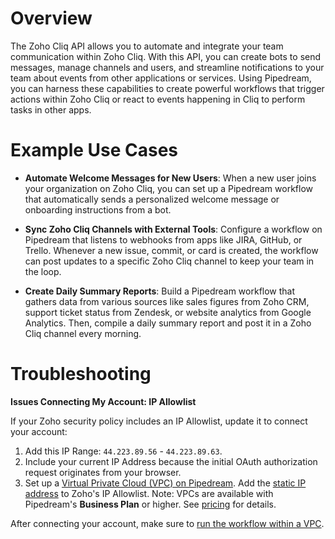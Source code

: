 # Overview

The Zoho Cliq API allows you to automate and integrate your team communication within Zoho Cliq. With this API, you can create bots to send messages, manage channels and users, and streamline notifications to your team about events from other applications or services. Using Pipedream, you can harness these capabilities to create powerful workflows that trigger actions within Zoho Cliq or react to events happening in Cliq to perform tasks in other apps.

# Example Use Cases

- **Automate Welcome Messages for New Users**: When a new user joins your organization on Zoho Cliq, you can set up a Pipedream workflow that automatically sends a personalized welcome message or onboarding instructions from a bot.

- **Sync Zoho Cliq Channels with External Tools**: Configure a workflow on Pipedream that listens to webhooks from apps like JIRA, GitHub, or Trello. Whenever a new issue, commit, or card is created, the workflow can post updates to a specific Zoho Cliq channel to keep your team in the loop.

- **Create Daily Summary Reports**: Build a Pipedream workflow that gathers data from various sources like sales figures from Zoho CRM, support ticket status from Zendesk, or website analytics from Google Analytics. Then, compile a daily summary report and post it in a Zoho Cliq channel every morning.

# Troubleshooting

**Issues Connecting My Account: IP Allowlist**

If your Zoho security policy includes an IP Allowlist, update it to connect your account:

1. Add this IP Range: `44.223.89.56` - `44.223.89.63`.
2. Include your current IP Address because the initial OAuth authorization request originates from your browser.
3. Set up a [Virtual Private Cloud (VPC) on Pipedream](https://pipedream.com/docs/workflows/vpc#create-a-new-vpc). Add the [static IP address](https://pipedream.com/docs/workflows/vpc#find-the-static-outbound-ip-address-for-a-vpc) to Zoho's IP Allowlist. Note: VPCs are available with Pipedream's **Business Plan** or higher. See [pricing](https://pipedream.com/pricing) for details.

After connecting your account, make sure to [run the workflow within a VPC](https://pipedream.com/docs/workflows/vpc#run-workflows-within-a-vpc).

